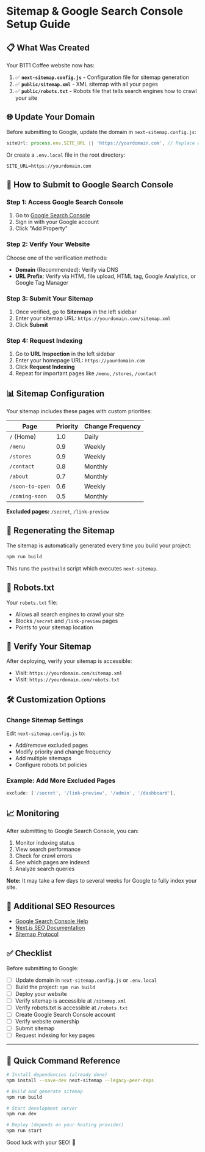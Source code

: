 # Sitemap & Google Search Console Setup Guide

## 📋 What Was Created

Your B1T1 Coffee website now has:

1. ✅ **`next-sitemap.config.js`** - Configuration file for sitemap generation
2. ✅ **`public/sitemap.xml`** - XML sitemap with all your pages
3. ✅ **`public/robots.txt`** - Robots file that tells search engines how to crawl your site

## 🌐 Update Your Domain

Before submitting to Google, update the domain in `next-sitemap.config.js`:

```javascript
siteUrl: process.env.SITE_URL || 'https://yourdomain.com', // Replace with your actual domain
```

Or create a `.env.local` file in the root directory:

```env
SITE_URL=https://yourdomain.com
```

## 🚀 How to Submit to Google Search Console

### Step 1: Access Google Search Console

1. Go to [Google Search Console](https://search.google.com/search-console)
2. Sign in with your Google account
3. Click "Add Property"

### Step 2: Verify Your Website

Choose one of the verification methods:

- **Domain** (Recommended): Verify via DNS
- **URL Prefix**: Verify via HTML file upload, HTML tag, Google Analytics, or Google Tag Manager

### Step 3: Submit Your Sitemap

1. Once verified, go to **Sitemaps** in the left sidebar
2. Enter your sitemap URL: `https://yourdomain.com/sitemap.xml`
3. Click **Submit**

### Step 4: Request Indexing

1. Go to **URL Inspection** in the left sidebar
2. Enter your homepage URL: `https://yourdomain.com`
3. Click **Request Indexing**
4. Repeat for important pages like `/menu`, `/stores`, `/contact`

## 📊 Sitemap Configuration

Your sitemap includes these pages with custom priorities:

| Page            | Priority | Change Frequency |
| --------------- | -------- | ---------------- |
| `/` (Home)      | 1.0      | Daily            |
| `/menu`         | 0.9      | Weekly           |
| `/stores`       | 0.9      | Weekly           |
| `/contact`      | 0.8      | Monthly          |
| `/about`        | 0.7      | Monthly          |
| `/soon-to-open` | 0.6      | Weekly           |
| `/coming-soon`  | 0.5      | Monthly          |

**Excluded pages:** `/secret`, `/link-preview`

## 🔄 Regenerating the Sitemap

The sitemap is automatically generated every time you build your project:

```bash
npm run build
```

This runs the `postbuild` script which executes `next-sitemap`.

## 🤖 Robots.txt

Your `robots.txt` file:

- Allows all search engines to crawl your site
- Blocks `/secret` and `/link-preview` pages
- Points to your sitemap location

## 📱 Verify Your Sitemap

After deploying, verify your sitemap is accessible:

- Visit: `https://yourdomain.com/sitemap.xml`
- Visit: `https://yourdomain.com/robots.txt`

## 🛠 Customization Options

### Change Sitemap Settings

Edit `next-sitemap.config.js` to:

- Add/remove excluded pages
- Modify priority and change frequency
- Add multiple sitemaps
- Configure robots.txt policies

### Example: Add More Excluded Pages

```javascript
exclude: ['/secret', '/link-preview', '/admin', '/dashboard'],
```

## 📈 Monitoring

After submitting to Google Search Console, you can:

1. Monitor indexing status
2. View search performance
3. Check for crawl errors
4. See which pages are indexed
5. Analyze search queries

**Note:** It may take a few days to several weeks for Google to fully index your site.

## 🔗 Additional SEO Resources

- [Google Search Console Help](https://support.google.com/webmasters)
- [Next.js SEO Documentation](https://nextjs.org/learn/seo/introduction-to-seo)
- [Sitemap Protocol](https://www.sitemaps.org/)

## ✅ Checklist

Before submitting to Google:

- [ ] Update domain in `next-sitemap.config.js` or `.env.local`
- [ ] Build the project: `npm run build`
- [ ] Deploy your website
- [ ] Verify sitemap is accessible at `/sitemap.xml`
- [ ] Verify robots.txt is accessible at `/robots.txt`
- [ ] Create Google Search Console account
- [ ] Verify website ownership
- [ ] Submit sitemap
- [ ] Request indexing for key pages

---

## 🎯 Quick Command Reference

```bash
# Install dependencies (already done)
npm install --save-dev next-sitemap --legacy-peer-deps

# Build and generate sitemap
npm run build

# Start development server
npm run dev

# Deploy (depends on your hosting provider)
npm run start
```

Good luck with your SEO! 🚀
